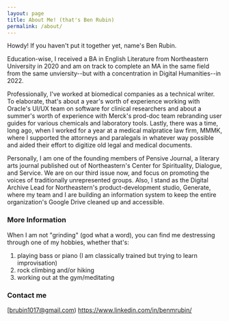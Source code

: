 ```yaml
---
layout: page
title: About Me! (that's Ben Rubin)
permalink: /about/
---
```


Howdy!
If you haven't put it together yet, name's Ben Rubin.

Education-wise, I received a BA in English Literature from Northeastern University in 2020 and am on track to complete an MA in the same field from the same unviersity--but with a concentration in Digital Humanities--in 2022. 

Professionally, I've worked at biomedical companies as a technical writer. To elaborate, that's about a year's worth of experience working with Oracle's UI/UX team on software for clinical researchers and about a summer's worth of experience with Merck's prod-doc team rebranding user guides for various chemicals and laboratory tools. Lastly, there was a time, long ago, when I worked for a year at a medical malpratice law firm, MMMK, where I supported the attorneys and paralegals in whatever way possible and aided their effort to digitize old legal and medical documents.

Personally, I am one of the founding members of Pensive Journal, a literary arts journal published out of Northeastern's Center for Spirituality, Dialogue, and Service. We are on our third issue now, and focus on promoting the voices of traditionally unrepresented groups. Also, I stand as the Digital Archive Lead for Northeastern's product-development studio, Generate, where my team and I are building an information system to keep the entire organization's Google Drive cleaned up and accessible.

### More Information

When I am not "grinding" (god what a word), you can find me destressing through one of my hobbies, whether that's:
1. playing bass or piano (I am classically trained but trying to learn improvisation)
2. rock climbing and/or hiking
3. working out at the gym/meditating

### Contact me

[brubin1017@gmail.com)
https://www.linkedin.com/in/benmrubin/
